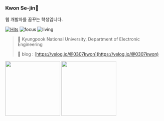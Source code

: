 ### Kwon Se-jin👋

웹 개발자를 꿈꾸는 학생입니다.

[![Hits](https://hits.seeyoufarm.com/api/count/incr/badge.svg?url=https%3A%2F%2Fgithub.com%2F0307kwon&count_bg=%2379C83D&title_bg=%23555555&icon=&icon_color=%23E7E7E7&title=hits&edge_flat=false)](https://hits.seeyoufarm.com)
![focus](https://img.shields.io/badge/focus-frontend-orange)
![living](https://img.shields.io/badge/living-Daegu-3c9)

> 🏢 Kyungpook National University, Department of Electronic Engineering
>
> 🔗 blog : [https://velog.io/@0307kwon](https://velog.io/@0307kwon)

<img src="https://github-readme-stats.vercel.app/api?username=0307kwon&show_icons=true&theme=radical" height=175px><span>                       </span><img src="https://github-readme-stats.vercel.app/api/top-langs/?username=0307kwon&layout=compact" height=175px>
<!--
**0307kwon/0307kwon** is a ✨ _special_ ✨ repository because its `README.md` (this file) appears on your GitHub profile.

Here are some ideas to get you started:

- 🔭 I’m currently working on ...
- 🌱 I’m currently learning ...
- 👯 I’m looking to collaborate on ...
- 🤔 I’m looking for help with ...
- 💬 Ask me about ...
- 📫 How to reach me: ...
- 😄 Pronouns: ...
- ⚡ Fun fact: ...
-->
